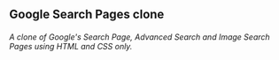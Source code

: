 ## Google Search Pages clone
###### A clone of Google's Search Page, Advanced Search and Image Search Pages using HTML and CSS only.
